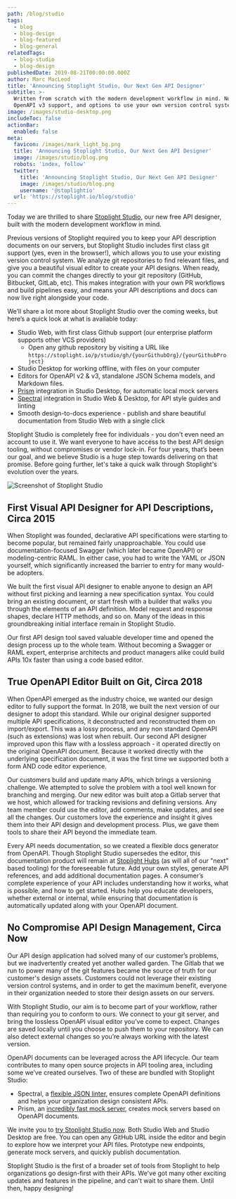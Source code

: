 ```yaml
---
path: /blog/studio
tags:
  - blog
  - blog-design
  - blog-featured
  - blog-general
relatedTags:
  - blog-studio
  - blog-design
publishedDate: 2019-08-21T00:00:00.000Z
author: Marc MacLeod
title: 'Announcing Stoplight Studio, Our Next Gen API Designer'
subtitle: >-
  Written from scratch with the modern development workflow in mind. Now with
  OpenAPI v3 support, and options to use your own version control system.
image: /images/studio-desktop.png
includeToc: false
actionBar:
  enabled: false
meta:
  favicon: /images/mark_light_bg.png
  title: 'Announcing Stoplight Studio, Our Next Gen API Designer'
  image: /images/studio/blog.png
  robots: 'index, follow'
  twitter:
    title: 'Announcing Stoplight Studio, Our Next Gen API Designer'
    image: /images/studio/blog.png
    username: '@stoplightio'
  url: 'https://stoplight.io/blog/studio'
---
```

Today we are thrilled to share [Stoplight Studio](https://stoplight.io/studio/), our new free API designer, built with the modern development workflow in mind.

Previous versions of Stoplight required you to keep your API description documents on our servers, but Stoplight Studio includes first class git support (yes, even in the browser!), which allows you to use your existing version control system. We analyze git repositories to find relevant files, and give you a beautiful visual editor to create your API designs. When ready, you can commit the changes directly to your git repository (GitHub, Bitbucket, GitLab, etc). This makes integration with your own PR workflows and build pipelines easy, and means your API descriptions and docs can now live right alongside your code.

We’ll share a lot more about Stoplight Studio over the coming weeks, but here’s a quick look at what is available today:

- Studio Web, with first class Github support (our enterprise platform supports other VCS providers)
  - Open any github repository by visiting a URL like `https://stoplight.io/p/studio/gh/{yourGithubOrg}/{yourGithubProject}`
- Studio Desktop for working offline, with files on your computer
- Editors for OpenAPI v2 & v3, standalone JSON Schema models, and Markdown files.
- [Prism](https://stoplight.io/open-source/prism/) integration in Studio Desktop, for automatic local mock servers
- [Spectral](https://stoplight.io/open-source/spectral/) integration in Studio Web & Desktop, for API style guides and linting
- Smooth design-to-docs experience - publish and share beautiful documentation from Studio Web with a single click

Stoplight Studio is completely free for individuals - you don't even need an account to use it. We want everyone to have access to the best API design tooling, without compromises or vendor lock-in. For four years, that’s been our goal, and we believe Studio is a huge step towards delivering on that promise. Before going further, let's take a quick walk through Stoplight's evolution over the years.

![Screenshot of Stoplight Studio](/images/studio/blog.png)

## First Visual API Designer for API Descriptions, Circa 2015

When Stoplight was founded, declarative API specifications were starting to become popular, but remained fairly unapproachable. You could use documentation-focused Swagger (which later became OpenAPI) or modeling-centric RAML. In either case, you had to write the YAML or JSON yourself, which significantly increased the barrier to entry for many would-be adopters.

We built the first visual API designer to enable anyone to design an API without first picking and learning a new specification syntax. You could bring an existing document, or start fresh with a builder that walks you through the elements of an API definition. Model request and response shapes, declare HTTP methods, and so on. Many of the ideas in this groundbreaking initial interface remain in Stoplight Studio.

Our first API design tool saved valuable developer time and opened the design process up to the whole team. Without becoming a Swagger or RAML expert, enterprise architects and product managers alike could build APIs 10x faster than using a code based editor.

## True OpenAPI Editor Built on Git, Circa 2018

When OpenAPI emerged as the industry choice, we wanted our design editor to fully support the format. In 2018, we built the next version of our designer to adopt this standard. While our original designer supported multiple API specifications, it deconstructed and reconstructed them on import/export. This was a lossy process, and any non standard OpenAPI (such as extensions) was lost when rebuilt. Our second API designer improved upon this flaw with a lossless approach - it operated directly on the original OpenAPI document. Because it worked directly with the underlying specification document, it was the first time we supported both a form AND code editor experience.

Our customers build and update many APIs, which brings a versioning challenge. We attempted to solve the problem with a tool well known for branching and merging. Our new editor was built atop a Gitlab server that we host, which allowed for tracking revisions and defining versions. Any team member could use the editor, add comments, make updates, and see all the changes. Our customers love the experience and insight it gives them into their API design and development process. Plus, we gave them tools to share their API beyond the immediate team.

Every API needs documentation, so we created a flexible docs generator from OpenAPI. Though Stoplight Studio supersedes the editor, this documentation product will remain at [Stoplight Hubs](/hubs) (as will all of our "next" based tooling) for the foreseeable future. Add your own styles, generate API references, and add additional documentation pages. A consumer’s complete experience of your API includes understanding how it works, what is possible, and how to get started. Hubs help you educate developers, whether external or internal, while ensuring that documentation is automatically updated along with your OpenAPI document.

## No Compromise API Design Management, Circa Now

Our API design application had solved many of our customer’s problems, but we inadvertently created yet another walled garden. The Gitlab that we run to power many of the git features became the source of truth for our customer's design assets. Customers could not leverage their existing version control systems, and in order to get the maximum benefit, everyone in their organization needed to store their design assets on our servers.

With Stoplight Studio, our aim is to become part of your workflow, rather than requiring you to conform to ours. We connect to your git server, and bring the lossless OpenAPI visual editor you’ve come to expect. Changes are saved locally until you choose to push them to your repository. We can also detect external changes so you’re always working with the latest version.

OpenAPI documents can be leveraged across the API lifecycle. Our team contributes to many open source projects in API tooling area, including some we’ve created ourselves. Two of these are bundled with Stoplight Studio:

- Spectral, a [flexible JSON linter](https://stoplight.io/blog/spectral-v4/), ensures complete OpenAPI definitions and helps your organization design consistent APIs.
- Prism, an [incredibly fast mock server](https://stoplight.io/blog/prism-v3/), creates mock servers based on OpenAPI documents.

We invite you to [try Stoplight Studio now](https://stoplight.io/studio/). Both Studio Web and Studio Desktop are free. You can open any GitHub URL inside the editor and begin to explore how we interpret your API files. Prototype new endpoints, generate mock servers, and quickly publish documentation.

Stoplight Studio is the first of a broader set of tools from Stoplight to help organizations go design-first with their APIs. We've got many other exciting updates and features in the pipeline, and can't wait to share them. Until then, happy designing!
